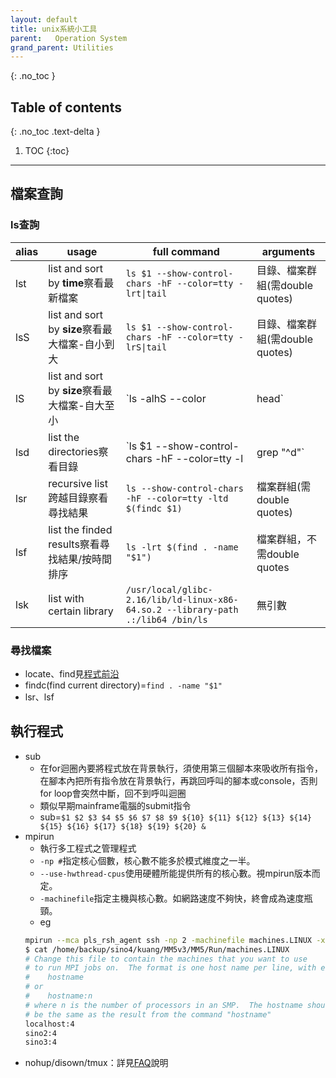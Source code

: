 ```yaml
---
layout: default
title: unix系統小工具
parent:   Operation System
grand_parent: Utilities
---
```


{: .no_toc }

## Table of contents
{: .no_toc .text-delta }

1. TOC 
{:toc}

---

## 檔案查詢
### ls查詢
|alias|usage|full command|arguments|
|----|----|----|----|
|lst|list and sort by **time**察看最新檔案|`ls $1 --show-control-chars -hF --color=tty -lrt\|tail`|目錄、檔案群組(需double quotes)|
|lsS|list and sort by **size**察看最大檔案-自小到大|`ls $1 --show-control-chars -hF --color=tty -lrS\|tail`|目錄、檔案群組(需double quotes)|
|lS|list and sort by **size**察看最大檔案-自大至小|`ls -alhS --color|head`|無引數|
|lsd|list the directories察看目錄|`ls $1 --show-control-chars -hF --color=tty -l|grep "^d"`|目錄、檔案群組(需double quotes)|
|lsr|recursive list跨越目錄察看尋找結果|`ls --show-control-chars -hF --color=tty -ltd $(findc $1)`|檔案群組(需double quotes)|
|lsf|list the finded results察看尋找結果/按時間排序|`ls -lrt $(find . -name "$1")`|檔案群組，不需double quotes|
|lsk|list with certain library|`/usr/local/glibc-2.16/lib/ld-linux-x86-64.so.2 --library-path .:/lib64 /bin/ls`|無引數|

### 尋找檔案
- locate、find見[程式前沿](https://codertw.com/前端開發/392150/)
- findc(find current directory)=`find . -name "$1"`
- lsr、lsf

## 執行程式
- sub
   - 在for迴圈內要將程式放在背景執行，須使用第三個腳本來吸收所有指令，在腳本內把所有指令放在背景執行，再跳回呼叫的腳本或console，否則for loop會突然中斷，回不到呼叫迴圈
   - 類似早期mainframe電腦的submit指令
   - sub=`$1 $2 $3 $4 $5 $6 $7 $8 $9 ${10} ${11} ${12} ${13} ${14} ${15} ${16} ${17} ${18} ${19} ${20} &`
- mpirun
   - 執行多工程式之管理程式
   - `-np #`指定核心個數，核心數不能多於模式維度之一半。
   - `--use-hwthread-cpus`使用硬體所能提供所有的核心數。視mpirun版本而定。
   - `-machinefile`指定主機與核心數。如網路速度不夠快，終會成為速度瓶頸。
   - eg
   ```bash
   mpirun --mca pls_rsh_agent ssh -np 2 -machinefile machines.LINUX -x OMP_NUM_THREADS ./hello
   $ cat /home/backup/sino4/kuang/MM5v3/MM5/Run/machines.LINUX
   # Change this file to contain the machines that you want to use
   # to run MPI jobs on.  The format is one host name per line, with either
   #    hostname
   # or
   #    hostname:n
   # where n is the number of processors in an SMP.  The hostname should
   # be the same as the result from the command "hostname"
   localhost:4
   sino2:4
   sino3:4
   ```
- nohup/disown/tmux：詳見[FAQ](https://sinotec2.github.io/Focus-on-Air-Quality/utilities/OperationSystem/tmux/)說明
